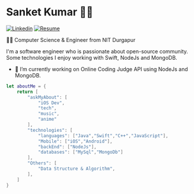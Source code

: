 # Sanket Kumar 👨‍💻
[![Linkedin](https://img.shields.io/badge/-LinkedIn-222222?style=flat-square&logo=Linkedin&logoColor=white&link=https://www.linkedin.com/in/sanket-kumar-1923b9107/)](https://www.linkedin.com/in/sanket-kumar-1923b9107/)
[![Resume](https://img.shields.io/badge/-Resume-orange)](https://drive.google.com/file/d/1gRKIe0rMWbMFz7sT6Fi3n2hZLWsOhzh6/view?usp=sharing)

👨‍🎓 Computer Science & Engineer from NIT Durgapur

I'm a software engineer who is passionate about open-source community. Some technologies I enjoy working with Swift, NodeJs and MongoDB.

- 🔭 I’m currently working on Online Coding Judge API using NodeJs and MongoDB.

```Swift 
let aboutMe = {
    return [
        "askMyAbout": [
            "iOS Dev",
            "tech",
            "music",
            "anime"
        ],
        "technologies": [
            "languages": ["Java","Swift","C++","JavaScript"],
            "Mobile": ["iOS","Android"],
            "backEnd": ["NodeJs"],
            "databases": ["MySql","MongoDb"]
        ],
        "Others": [
            "Data Structure & Algorithm",
        ],
    ]
}
```


<!--
**waesabi/waesabi** is a ✨ _special_ ✨ repository because its `README.md` (this file) appears on your GitHub profile.

Here are some ideas to get you started:
- ⚡ Fun fact: I am a Arctic Code Vault Contributor
- 🔭 I’m currently working on ...
- 🌱 I’m currently learning ...
- 👯 I’m looking to collaborate on ...
- 🤔 I’m looking for help with ...
- 💬 Ask me about ...
- 📫 How to reach me: ...
- 😄 Pronouns: ...
- ⚡ Fun fact: ...
-->
